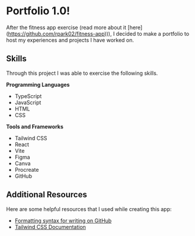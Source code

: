 # Portfolio 1.0!

After the fitness app exercise (read more about it \[here](https://github.com/rpark02/fitness-app)\)), I decided to make a portfolio to host my experiences and projects I have worked on. 

## Skills
Through this project I was able to exercise the following skills.

**Programming Languages**
- TypeScript
- JavaScript
- HTML
- CSS

**Tools and Frameworks**
- Tailwind CSS
- React
- Vite
- Figma
- Canva
- Procreate
- GitHub

## Additional Resources
Here are some helpful resources that I used while creating this app:
- [Formatting syntax for writing on GitHub](https://docs.github.com/en/get-started/writing-on-github/getting-started-with-writing-and-formatting-on-github/basic-writing-and-formatting-syntax#lists)
- [Tailwind CSS Documentation](https://v2.tailwindcss.com/docs)

